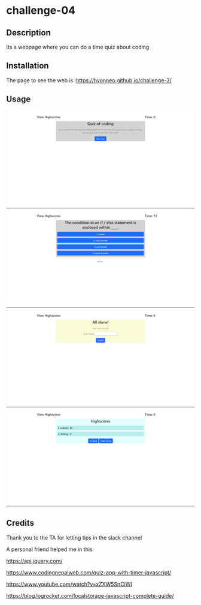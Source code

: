 # challenge-04

## Description

Its a webpage where you can do a time quiz about coding

## Installation

The page to see the web is :https://hyonneo.github.io/challenge-3/

## Usage

![image](./assets/images/Screenshot%20(101).png)
![image](./assets/images/Screenshot%20(102).png)
![image](./assets/images/Screenshot%20(103).png)
![image](./assets/images/Screenshot%20(104).png)
## Credits

Thank you to the TA for letting tips in the slack channel

A personal friend helped me in this

https://api.jquery.com/

https://www.codingnepalweb.com/quiz-app-with-timer-javascript/

https://www.youtube.com/watch?v=xZXW5SnCiWI

https://blog.logrocket.com/localstorage-javascript-complete-guide/
